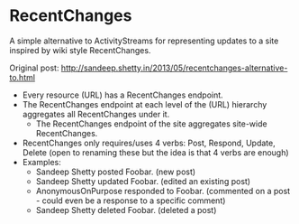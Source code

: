 RecentChanges
=============

A simple alternative to ActivityStreams for representing updates to a site inspired by wiki style RecentChanges.

Original post: http://sandeep.shetty.in/2013/05/recentchanges-alternative-to.html

* Every resource (URL) has a RecentChanges endpoint.
* The RecentChanges endpoint at each level of the (URL) hierarchy aggregates all RecentChanges under it.
  * The RecentChanges endpoint of the site aggregates site-wide RecentChanges.
* RecentChanges only requires/uses 4 verbs: Post, Respond, Update, Delete (open to renaming these but the idea is that 4 verbs are enough)
* Examples:
  * Sandeep Shetty posted Foobar. (new post)
  * Sandeep Shetty updated Foobar. (edited an existing post)
  * AnonymousOnPurpose responded to Foobar. (commented on a post - could even be a response to a specific comment)
  * Sandeep Shetty deleted Foobar. (deleted a post)

